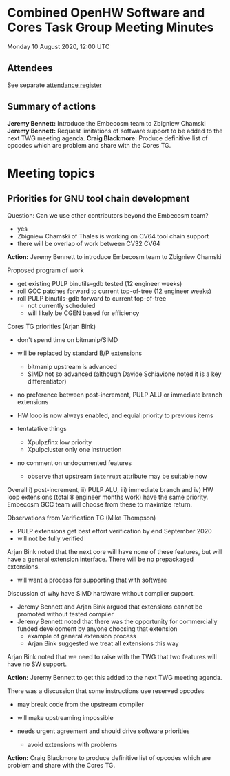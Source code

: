 # Combined OpenHW Software and Cores Task Group Meeting Minutes

Monday 10 August 2020, 12:00 UTC

## Attendees

See separate [attendance register](https://github.com/openhwgroup/core-v-docs/blob/master/program/TGSoftware_Attendance_2020.md)

## Summary of actions

**Jeremy Bennett:** Introduce the Embecosm team to Zbigniew Chamski
**Jeremy Bennett:** Request limitations of software support to be added to the next TWG meeting agenda.
**Craig Blackmore:** Produce definitive list of opcodes which are problem and share with the Cores TG.

# Meeting topics

## Priorities for GNU tool chain development

Question: Can we use other contributors beyond the Embecosm team?

- yes
- Zbigniew Chamski of Thales is working on CV64 tool chain support
- there will be overlap of work between CV32 CV64

**Action:** Jeremy Bennett to introduce Embecosm team to Zbigniew Chamski

Proposed program of work

- get existing PULP binutils-gdb tested (12 engineer weeks)
- roll GCC patches forward to current top-of-tree (12 engineer weeks)
- roll PULP binutils-gdb forward to current top-of-tree
  - not currently scheduled
  - will likely be CGEN based for efficiency

Cores TG priorities (Arjan Bink)

- don't spend time on bitmanip/SIMD
- will be replaced by standard B/P extensions

  - bitmanip upstream is advanced
  - SIMD not so advanced (although Davide Schiavione noted it is a key differentiator)

- no preference between post-increment, PULP ALU or immediate branch extensions
- HW loop is now always enabled, and equial priority to previous items
- tentatative things

  - Xpulpzfinx low priority
  - Xpulpcluster only one instruction

- no comment on undocumented features

  - observe that upstream `interrupt` attribute may be suitable now

Overall i) post-increment, ii) PULP ALU, iii) immediate branch and iv) HW loop extensions (total 8 engineer months work) have the same priority. Embecosm GCC team will choose from these to maximize return.

Observations from Verification TG (Mike Thompson)

- PULP extensions get best effort verification by end September 2020
- will not be fully verified

Arjan Bink noted that the  next core will have none of these features, but will have a general extension interface.  There will be no prepackaged extensions.

- will want a process for supporting that with software

Discussion of why have SIMD hardware without compiler support.

- Jeremy Bennett and Arjan Bink argued that extensions cannot be promoted without tested compiler
- Jeremy Bennett noted that there was the opportunity for commercially funded development by anyone choosing that extension
  - example of general extension process
  - Arjan Bink suggested we  treat all extensions this way

Arjan Bink noted that we need to raise with the TWG that two features will have no SW support.

**Action:** Jeremy Bennett to get this added to the next TWG meeting agenda.

There was a discussion that some instructions use reserved opcodes

- may break code from the upstream compiler
- will make upstreaming impossible
- needs urgent agreement and should drive software priorities

  - avoid extensions with problems

**Action:** Craig Blackmore to produce definitive list of opcodes which are problem and share with the Cores TG.
